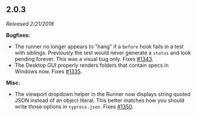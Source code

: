 ## 2.0.3

*Released 2/21/2018*

**Bugfixes:**

- The runner no longer appears to "hang" if a `before` hook fails in a test with siblings. Previously the test would never generate a `status` and look pending forever. This was a visual bug only. Fixes [#1343](https://github.com/cypress-io/cypress/issues/1343).
- The Desktop GUI properly renders folders that contain specs in Windows now. Fixes [#1335](https://github.com/cypress-io/cypress/issues/1335).

**Misc:**

- The viewport dropdown helper in the Runner now displays string quoted JSON instead of an object literal. This better matches how you should write those options in `cypress.json`. Fixes [#1350](https://github.com/cypress-io/cypress/issues/1350).


